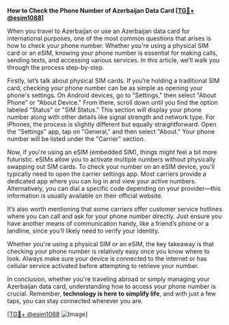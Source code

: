 **How to Check the Phone Number of Azerbaijan Data Card [[TG💪+ @esim1088](https://t.me/s/esim1088)]**

When you travel to Azerbaijan or use an Azerbaijan data card for international purposes, one of the most common questions that arises is how to check your phone number. Whether you're using a physical SIM card or an eSIM, knowing your phone number is essential for making calls, sending texts, and accessing various services. In this article, we’ll walk you through the process step-by-step.

Firstly, let’s talk about physical SIM cards. If you’re holding a traditional SIM card, checking your phone number can be as simple as opening your phone's settings. On Android devices, go to "Settings," then select "About Phone" or "About Device." From there, scroll down until you find the option labeled "Status" or "SIM Status." This section will display your phone number along with other details like signal strength and network type. For iPhones, the process is slightly different but equally straightforward. Open the "Settings" app, tap on "General," and then select "About." Your phone number will be listed under the "Carrier" section.

Now, if you're using an eSIM (embedded SIM), things might feel a bit more futuristic. eSIMs allow you to activate multiple numbers without physically swapping out SIM cards. To check your number on an eSIM device, you'll typically need to open the carrier settings app. Most carriers provide a dedicated app where you can log in and view your active numbers. Alternatively, you can dial a specific code depending on your provider—this information is usually available on their official website.

It’s also worth mentioning that some carriers offer customer service hotlines where you can call and ask for your phone number directly. Just ensure you have another means of communication handy, like a friend’s phone or a landline, since you’ll likely need to verify your identity.

Whether you're using a physical SIM or an eSIM, the key takeaway is that checking your phone number is relatively easy once you know where to look. Always make sure your device is connected to the internet or has cellular service activated before attempting to retrieve your number.

In conclusion, whether you're traveling abroad or simply managing your Azerbaijan data card, understanding how to access your phone number is crucial. Remember, **technology is here to simplify life**, and with just a few taps, you can stay connected wherever you are. 

[[TG💪+ @esim1088](https://t.me/s/esim1088) ![Image](https://i.postimg.cc/Y0z9fWf4/image.png)]